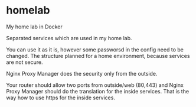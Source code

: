 # homelab
My home lab in Docker

Separated services which are used in my home lab.

You can use it as it is, however some passworsd in the config need to be changed.
The structure planned for a home environment, because services are not secure.

Nginx Proxy Manager does the security only from the outside.

Your router should allow two ports from outside/web (80,443) and Nginx Proxy Manager should do the translation for the inside services.
That is the way how to use https for the inside services.
